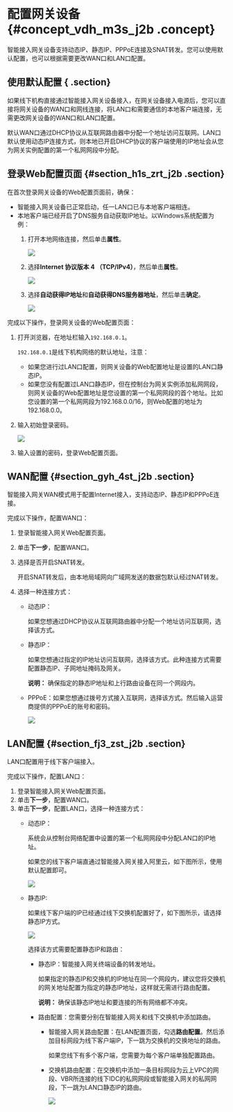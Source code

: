 # 配置网关设备 {#concept_vdh_m3s_j2b .concept}

智能接入网关设备支持动态IP、静态IP、PPPoE连接及SNAT转发。您可以使用默认配置，也可以根据需要更改WAN口和LAN口配置。

## 使用默认配置 { .section}

如果线下机构直接通过智能接入网关设备接入，在网关设备接入电源后，您可以直接将网关设备的WAN口和网线连接，将LAN口和需要通信的本地客户端连接，无需更改网关设备的WAN口和LAN口配置。

默认WAN口通过DHCP协议从互联网路由器中分配一个地址访问互联网。LAN口默认使用动态IP连接方式，则本地已开启DHCP协议的客户端使用的IP地址会从您为网关实例配置的第一个私网网段中分配。

## 登录Web配置页面 {#section_h1s_zrt_j2b .section}

在首次登录网关设备的Web配置页面前，确保：

-   智能接入网关设备已正常启动，任一LAN口已与本地客户端相连。
-   本地客户端已经开启了DNS服务自动获取IP地址。以Windows系统配置为例：
    1.  打开本地网络连接，然后单击**属性**。

        ![](http://static-aliyun-doc.oss-cn-hangzhou.aliyuncs.com/assets/img/15409/15342486966814_zh-CN.png)

    2.  选择**Internet 协议版本 4 （TCP/IPv4）**，然后单击**属性**。

        ![](http://static-aliyun-doc.oss-cn-hangzhou.aliyuncs.com/assets/img/15409/15342486966815_zh-CN.png)

    3.  选择**自动获得IP地址**和**自动获得DNS服务器地址**，然后单击**确定**。

        ![](http://static-aliyun-doc.oss-cn-hangzhou.aliyuncs.com/assets/img/15409/15342486966816_zh-CN.png)


完成以下操作，登录网关设备的Web配置页面：

1.  打开浏览器，在地址栏输入`192.168.0.1`。

    `192.168.0.1`是线下机构网络的默认地址，注意：

    -   如果您进行过LAN口配置，则网关设备的Web配置地址是设置的LAN口静态IP。
    -   如果您没有配置过LAN口静态IP，但在控制台为网关实例添加私网网段，则网关设备的Web配置地址是您设置的第一个私网网段的首个地址。比如您设置的第一个私网网段为192.168.0.0/16，则Web配置的地址为192.168.0.0。
2.  输入初始登录密码。

    ![](http://static-aliyun-doc.oss-cn-hangzhou.aliyuncs.com/assets/img/15409/15342486966817_zh-CN.png)

3.  输入设置的密码，登录Web配置页面。

## WAN配置 {#section_gyh_4st_j2b .section}

智能接入网关WAN模式用于配置Internet接入，支持动态IP、静态IP和PPPoE连接。

完成以下操作，配置WAN口：

1.  登录智能接入网关Web配置页面。
2.  单击**下一步**，配置WAN口。
3.  选择是否开启SNAT转发。

    开启SNAT转发后，由本地局域网向广域网发送的数据包默认经过NAT转发。

4.  选择一种连接方式：
    -   动态IP：

        如果您想通过DHCP协议从互联网路由器中分配一个地址访问互联网，选择该方式。

    -   静态IP：

        如果您想通过指定的IP地址访问互联网，选择该方式。此种连接方式需要配置静态IP、子网地址掩码及网关。

        **说明：** 确保指定的静态IP地址和上行路由设备在同一个网段内。

    -   PPPoE：如果您想通过拨号方式接入互联网，选择该方式。然后输入运营商提供的PPPoE的账号和密码。

        ![](http://static-aliyun-doc.oss-cn-hangzhou.aliyuncs.com/assets/img/15409/15342486966821_zh-CN.png)


## LAN配置 {#section_fj3_zst_j2b .section}

LAN口配置用于线下客户端接入。

完成以下操作，配置LAN口：

1.  登录智能接入网关Web配置页面。
2.  单击**下一步**，配置WAN口。
3.  单击**下一步**，配置LAN口，选择一种连接方式：
    -   动态IP：

        系统会从控制台网络配置中设置的第一个私网网段中分配LAN口的IP地址。

        如果您的线下客户端直通过智能接入网关接入阿里云，如下图所示，使用默认配置即可。

        ![](http://static-aliyun-doc.oss-cn-hangzhou.aliyuncs.com/assets/img/15409/15342486976822_zh-CN.png)

    -   静态IP:

        如果线下客户端的IP已经通过线下交换机配置好了，如下图所示，请选择静态IP方式。

        ![](http://static-aliyun-doc.oss-cn-hangzhou.aliyuncs.com/assets/img/15409/15342486976823_zh-CN.png)

        选择该方式需要配置静态IP和路由：

        -   静态IP：智能接入网关终端设备的转发地址。

            如果指定的静态IP和交换机的IP地址在同一个网段内，建议您将交换机的网关地址配置为指定的静态IP地址，这样就无需进行路由配置。

            **说明：** 确保该静态IP地址和要连接的所有网络都不冲突。

        -   路由配置：您需要分别在智能接入网关和线下交换机中添加路由。
            -   智能接入网关路由配置：在LAN配置页面，勾选**路由配置**。然后添加目标网段为线下客户端IP，下一跳为交换机的交换地址的路由。

                如果您线下有多个客户端，您需要为每个客户端单独配置路由。

            -   交换机路由配置：在交换机中添加一条目标网段为云上VPC的网段、VBR所连接的线下IDC的私网网段或智能接入网关的私网网段，下一跳为LAN口静态IP的路由。

                ![](http://static-aliyun-doc.oss-cn-hangzhou.aliyuncs.com/assets/img/15409/15342486976824_zh-CN.png)



